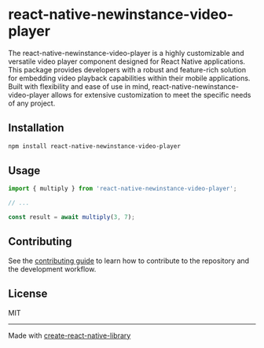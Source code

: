 # react-native-newinstance-video-player

The react-native-newinstance-video-player is a highly customizable and versatile video player component designed for React Native applications. This package provides developers with a robust and feature-rich solution for embedding video playback capabilities within their mobile applications. Built with flexibility and ease of use in mind, react-native-newinstance-video-player allows for extensive customization to meet the specific needs of any project.

## Installation

```sh
npm install react-native-newinstance-video-player
```

## Usage


```js
import { multiply } from 'react-native-newinstance-video-player';

// ...

const result = await multiply(3, 7);
```


## Contributing

See the [contributing guide](CONTRIBUTING.md) to learn how to contribute to the repository and the development workflow.

## License

MIT

---

Made with [create-react-native-library](https://github.com/callstack/react-native-builder-bob)
